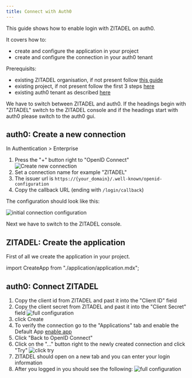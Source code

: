 ```yaml
---
title: Connect with Auth0
---
```


This guide shows how to enable login with ZITADEL on auth0.

It covers how to:

- create and configure the application in your project
- create and configure the connection in your auth0 tenant

Prerequisits:

- existing ZITADEL organisation, if not present follow [this guide](../../guides/basics/get-started#trying-out-zitadel-on-zitadelch)
- existing project, if not present follow the first 3 steps [here](../../guides/basics/projects#exercise---create-a-simple-project)
- existing auth0 tenant as described [here](https://auth0.com/docs/get-started/auth0-overview/create-tenants)

We have to switch between ZITADEL and auth0. If the headings begin with "ZITADEL" switch to the ZITADEL console and if the headings start with auth0 please switch to the auth0 gui.

## **auth0**: Create a new connection

In Authentication > Enterprise

1. Press the "+" button right to "OpenID Connect"  
  ![Create new connection](/img/oidc/auth0/auth0-create-app.png)
2. Set a connection name for example "ZITADEL"
3. The issuer url is `https://{your_domain}/.well-known/openid-configuration`
4. Copy the callback URL (ending with `/login/callback`)

The configuration should look like this:

![initial connection configuration](/img/oidc/auth0/auth0-init-app.png)

Next we have to switch to the ZITADEL console.

## **ZITADEL**: Create the application

First of all we create the application in your project.

import CreateApp from "./application/application.mdx";

<CreateApp appType="web" authType="code" appName="Auth0" redirectURI="https://<TENANT>.<REGION>.auth0.com/login/callback"/>

## **auth0**: Connect ZITADEL

1. Copy the client id from ZITADEL and past it into the "Client ID" field
2. Copy the client secret from ZITADEL and past it into the "Client Secret" field
   ![full configuration](/img/oidc/auth0/auth0-full.png)
3. click Create
4. To verify the connection go to the "Applications" tab and enable the Default App
   [enable app](/img/oidc/auth0/auth0-enable-app.png)
5. Click "Back to OpenID Connect"
6. Click on the "..." button right to the newly created connection and click "Try"
   ![click try](/img/oidc/auth0/auth0-try.png)
7. ZITADEL should open on a new tab and you can enter your login information
8. After you logged in you should see the following:
   ![full configuration](/img/oidc/auth0/auth0-works.png)
